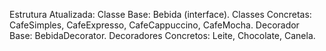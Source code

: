 Estrutura Atualizada:
Classe Base: Bebida (interface).
Classes Concretas: CafeSimples, CafeExpresso, CafeCappuccino, CafeMocha.
Decorador Base: BebidaDecorator.
Decoradores Concretos: Leite, Chocolate, Canela.
